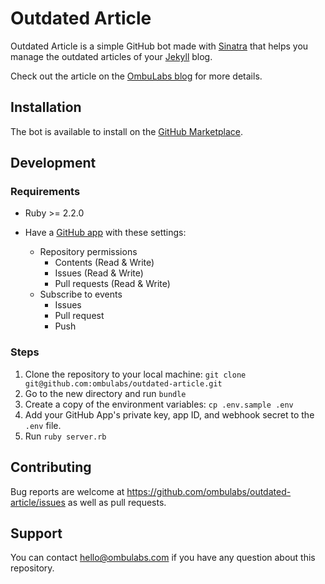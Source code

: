# Outdated Article

Outdated Article is a simple GitHub bot made with [Sinatra](http://sinatrarb.com/) that helps you manage the outdated articles of your [Jekyll](https://jekyllrb.com) blog.

Check out the article on the [OmbuLabs blog](https://www.ombulabs.com/blog) for more details.

## Installation

The bot is available to install on the [GitHub Marketplace](https://github.com/marketplace/outdated-article).

## Development

### Requirements

- Ruby >= 2.2.0

- Have a [GitHub app](https://developer.github.com/apps/building-github-apps/creating-a-github-app/) with these settings: 
  - Repository permissions
    - Contents (Read & Write)
    - Issues (Read & Write)
    - Pull requests (Read & Write)
  - Subscribe to events
    - Issues
    - Pull request
    - Push

### Steps

1. Clone the repository to your local machine: `git clone git@github.com:ombulabs/outdated-article.git`
2. Go to the new directory and run `bundle`
3. Create a copy of the environment variables: `cp .env.sample .env`
4. Add your GitHub App's private key, app ID, and webhook secret to the `.env` file.
5. Run `ruby server.rb`

## Contributing

Bug reports are welcome at https://github.com/ombulabs/outdated-article/issues as well as pull requests.

## Support

You can contact hello@ombulabs.com if you have any question about this repository.
